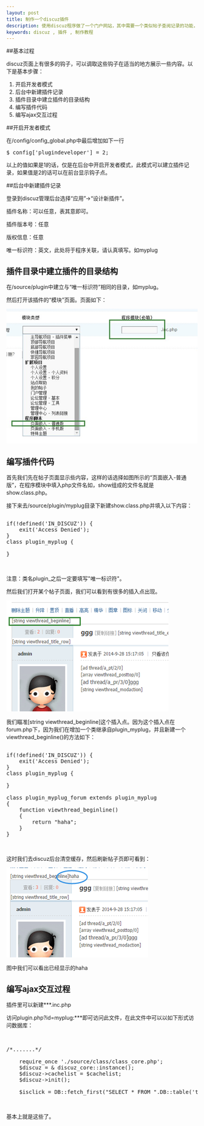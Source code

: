 ```yaml
---
layout: post
title: 制作一个discuz插件
description: 使用discuz程序做了一个门户网站，其中需要一个类似帖子查阅记录的功能，找了discuz的应用插件库，发现没有太合适的。于是打算自己着手做一个试试。
keywords: discuz , 插件 , 制作教程
---
```


##基本过程

discuz页面上有很多的钩子，可以调取这些钩子在适当的地方展示一些内容。以下是基本步骤：

1. 开启开发者模式
2. 后台中新建插件记录
3. 插件目录中建立插件的目录结构
4. 编写插件代码
5. 编写ajax交互过程

##开启开发者模式

在/config/config_global.php中最后增加如下一行

<pre class="prettyPrint">
$_config['plugindeveloper'] = 2;
</pre>

以上的值如果是1的话，仅是在后台中开启开发者模式，此模式可以建立插件记录，如果值是2的话可以在前台显示钩子点。

##后台中新建插件记录

登录到discuz管理后台选择“应用”->“设计新插件”。

插件名称：可以任意，表其意即可。

插件版本号：任意

版权信息：任意

唯一标识符：英文，此处将于程序关联，请认真填写。如myplug

## 插件目录中建立插件的目录结构

在/source/plugin中建立与“唯一标识符”相同的目录，如myplug。

然后打开该插件的“模块”页面。页面如下：

![插件的设置页面](/static/images/discuz_plug01.jpg)

## 编写插件代码

首先我们先在帖子页面显示些内容，这样的话选择如图所示的“页面嵌入-普通版”，在程序模块中填入php文件名如，show组成的文件名就是show.class.php。

接下来去/source/plugin/myplug目录下新建show.class.php并填入以下内容：

<pre class="prettyPrint">

if(!defined('IN_DISCUZ')) {
	exit('Access Denied');
}
class plugin_myplug {
	
}


</pre>

注意：类名plugin_之后一定要填写"唯一标识符"。

然后我们打开某个帖子页面，我们可以看到有很多的插入点出现。

![查看插入点](/static/images/discuz_plug02.png)

我们瞄准[string viewthread_beginline]这个插入点。因为这个插入点在forum.php下，因为我们在增加一个类继承自plugin_myplug，并且新建一个viewthread_beginline()的方法如下：

<pre class="prettyPrint">

if(!defined('IN_DISCUZ')) {
	exit('Access Denied');
}
class plugin_myplug {

}

class plugin_myplug_forum extends plugin_myplug
{
	function viewthread_beginline()
	{
		return "haha";
	}
}


</pre>

这时我们去discuz后台清空缓存，然后刷新帖子页即可看到：

![插件效果演示](/static/images/discuz_plug03.jpg)

图中我们可以看出已经显示的haha

## 编写ajax交互过程

插件里可以新建***.inc.php

访问plugin.php?id=myplug:***即可访问此文件，在此文件中可以以如下形式访问数据库：
<pre class="prettyPrint">


/*.......*/

	require_once './source/class/class_core.php';
	$discuz = & discuz_core::instance();
	$discuz->cachelist = $cachelist;
	$discuz->init();
	
	$isclick = DB::fetch_first("SELECT * FROM ".DB::table('table_with_no_pre')." ORDER BY id DESC");

	
</pre>

基本上就是这些了。